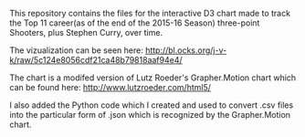 This repository contains the files for the interactive D3 chart made to track the Top 11 career(as of the end of the 2015-16 Season) three-point Shooters, plus Stephen Curry, over time.

The vizualization can be seen here:
http://bl.ocks.org/j-v-k/raw/5c124e8056cdf21ca48b79818aaf94e4/

The chart is a modifed version of Lutz Roeder's Grapher.Motion chart which can be found here: http://www.lutzroeder.com/html5/

I also added the Python code which I created and used to convert .csv files into the particular form of .json which is recognized by the Grapher.Motion chart. 

